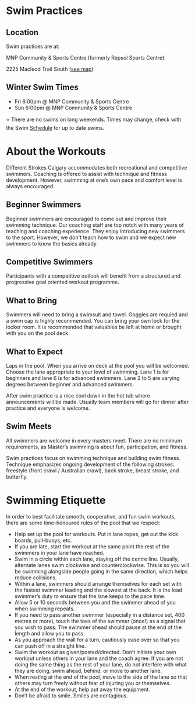 # Swim Practices

## Location

Swim practices are at:

MNP Community & Sports Centre (formerly Repsol Sports Centre):

2225 Macleod Trail South ([see map](https://goo.gl/maps/F52emnWt6MQroyK18))

## Winter Swim Times
 - Fri 6:00pm @ MNP Community & Sports Centre
 - Sun 6:00pm @ MNP Community & Sports Centre

:star: There are no swims on long weekends. Times may change, check with the Swim [Schedule](Schedule) for up to date swims.

# About the Workouts

Different Strokes Calgary accommodates both recreational and competitive swimmers. Coaching is offered to assist with technique and fitness development. However, swimming at one’s own pace and comfort level is always encouraged.

## Beginner Swimmers

Beginner swimmers are encouraged to come out and improve their swimming technique. Our coaching staff are top notch with many years of teaching and coaching experience. They enjoy introducing new swimmers to the sport. However, we don't teach how to swim and we expect new swimmers to know the basics already.

## Competitive Swimmers

Participants with a competitive outlook will benefit from a structured and progressive goal oriented workout programme.

## What to Bring

Swimmers will need to bring a swimsuit and towel. Goggles are requied and a swim cap is highly recommended. You can bring your own lock for the locker room. It is recommended that valuables be left at home or brought with you on the pool deck.

## What to Expect

Laps in the pool. When you arrive on deck at the pool you will be welcomed. Choose the lane appropriate to your level of swimming. Lane 1 is for beginners and lane 6 is for advanced swimmers. Lane 2 to 5 are varying degrees between beginner and advanced swimmers.

After swim practice is a nice cool down in the hot tub where announcements will be made. Usually team members will go for dinner after practice and everyone is welcome.

## Swim Meets

All swimmers are welcome in every masters meet. There are no minimum requirements, as Master’s swimming is about fun, participation, and fitness.

Swim practices focus on swimming technique and building swim fitness. Technique emphasizes ongoing development of the following strokes: freestyle (front crawl / Australian crawl), back stroke, breast stroke, and butterfly.

# Swimming Etiquette

In order to best facilitate smooth, cooperative, and fun swim workouts, there are some time-honoured rules of the pool that we respect:

- Help set up the pool for workouts. Put in lane ropes, get out the kick boards, pull-buoys, etc.
- If you are late, start the workout at the same point the rest of the swimmers in your lane have reached.
- Swim in a circle within each lane, staying off the centre line. Usually, alternate lanes swim clockwise and counterclockwise. This is so you will be swimming alongside people going in the same direction, which helps reduce collisions.
- Within a lane, swimmers should arrange themselves for each set with the fastest swimmer leading and the slowest at the back. It is the lead swimmer’s duty to ensure that the lane keeps to the pace time.
- Allow 5 or 10 seconds between you and the swimmer ahead of you when swimming repeats.
- If you need to pass another swimmer (especially in a distance set, 400 metres or more), touch the toes of the swimmer (once!) as a signal that you wish to pass. The swimmer ahead should pause at the end of the length and allow you to pass.
- As you approach the wall for a turn, cautiously ease over so that you can push off in a straight line.
- Swim the workout as given/posted/directed. Don’t initiate your own workout unless others in your lane and the coach agree. If you are not doing the same thing as the rest of your lane, do not interfere with what they are doing, swim ahead, behind, or move to another lane.
- When resting at the end of the pool, move to the side of the lane so that others may turn freely without fear of injuring you or themselves.
- At the end of the workout, help put away the equipment.
- Don’t be afraid to smile. Smiles are contagious.
